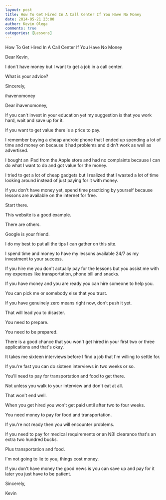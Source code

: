 ```yaml
---
layout: post
title: How To Get Hired In A Call Center If You Have No Money
date: 2014-05-21 23:00
author: Kevin Olega
comments: true
categories: [Lessons]
---
```

How To Get Hired In A Call Center If You Have No Money

Dear Kevin,

I don't have money but I want to get a job in a call center. 

What is your advice?

Sincerely,

ihavenomoney

Dear ihavenomoney,

If you can't invest in your education yet my suggestion is that you work hard, wait and save up for it.

If you want to get value there is a price to pay. 

I remember buying a cheap android phone that I ended up spending a lot of time and money on because it had problems and didn't work as well as advertised. 

I bought an iPad from the Apple store and had no complaints because I can do what I want to do and got value for the money. 

I tried to get a lot of cheap gadgets but I realized that I wasted a lot of time looking around instead of just paying for it with money.

If you don't have money yet, spend time practicing by yourself because lessons are available on the internet for free. 

Start there. 

This website is a good example. 

There are others. 

Google is your friend.  

I do my best to put all the tips I can gather on this site. 

I spend time and money to have my lessons available 24/7 as my investment to your success. 

If you hire me you don't actually pay for the lessons but you assist me with my expenses like transportation, phone bill and snacks.

If you have money and you are ready you can hire someone to help you. 

You can pick me or somebody else that you trust.

If you have genuinely zero means right now, don't push it yet. 

That will lead you to disaster.

You need to prepare. 

You need to be prepared.

There is a good chance that you won't get hired in your first two or three applications and that's okay. 

It takes me sixteen interviews before I find a job that I'm willing to settle for. 

If you're fast you can do sixteen interviews in two weeks or so. 

You'll need to pay for transportation and food to get there. 

Not unless you walk to your interview and don't eat at all. 

That won't end well.

When you get hired you won't get paid until after two to four weeks. 

You need money to pay for food and transportation. 

If you're not ready then you will encounter problems. 

If you need to pay for medical requirements or an NBI clearance that's an extra two hundred bucks. 

Plus transportation and food.

I'm not going to lie to you, things cost money. 

If you don't have money the good news is you can save up and pay for it later you just have to be patient.

Sincerely,

Kevin
